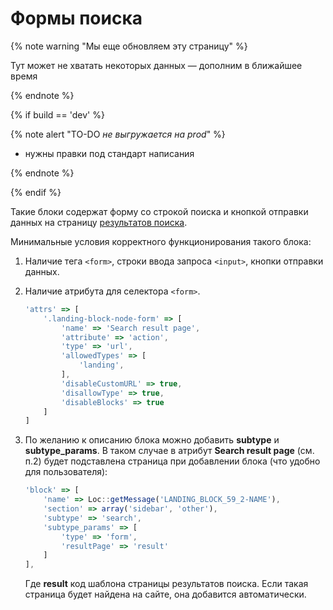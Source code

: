 # Формы поиска

{% note warning "Мы еще обновляем эту страницу" %}

Тут может не хватать некоторых данных — дополним в ближайшее время

{% endnote %}

{% if build == 'dev' %}

{% note alert "TO-DO _не выгружается на prod_" %}

- нужны правки под стандарт написания

{% endnote %}

{% endif %}

Такие блоки содержат форму со строкой поиска и кнопкой отправки данных на страницу [результатов поиска](./search.md).

Минимальные условия корректного функционирования такого блока:

1. Наличие тега `<form>`, строки ввода запроса `<input>`, кнопки отправки данных.
2. Наличие атрибута для селектора `<form>`.

    ```js
    'attrs' => [
        '.landing-block-node-form' => [
            'name' => 'Search result page',
            'attribute' => 'action',
            'type' => 'url',
            'allowedTypes' => [
                'landing',
            ],
            'disableCustomURL' => true,
            'disallowType' => true,
            'disableBlocks' => true
        ]
    ]
    ```
3. По желанию к описанию блока можно добавить **subtype** и **subtype_params**. В таком случае в атрибут **Search result page** (см. п.2) будет подставлена страница при добавлении блока (что удобно для пользователя):

    ```js
    'block' => [
        'name' => Loc::getMessage('LANDING_BLOCK_59_2-NAME'),
        'section' => array('sidebar', 'other'),
        'subtype' => 'search',
        'subtype_params' => [
            'type' => 'form',
            'resultPage' => 'result'
        ]
    ],
    ```

    Где **result** код шаблона страницы результатов поиска. Если такая страница будет найдена на сайте, она добавится автоматически.